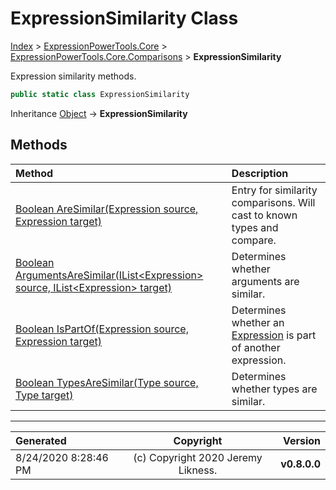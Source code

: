 ﻿# ExpressionSimilarity Class

[Index](../index.md) > [ExpressionPowerTools.Core](ExpressionPowerTools.Core.a.md) > [ExpressionPowerTools.Core.Comparisons](ExpressionPowerTools.Core.Comparisons.n.md) > **ExpressionSimilarity**

Expression similarity methods.

```csharp
public static class ExpressionSimilarity
```

Inheritance [Object](https://docs.microsoft.com/dotnet/api/system.object) → **ExpressionSimilarity**

## Methods

| Method | Description |
| :-- | :-- |
| [Boolean AreSimilar(Expression source, Expression target)](ExpressionSimilarity-AreSimilar.m.md) | Entry for similarity comparisons. Will cast to            known types and compare. |
| [Boolean ArgumentsAreSimilar(IList&lt;Expression> source, IList&lt;Expression> target)](ExpressionSimilarity-ArgumentsAreSimilar.m.md) | Determines whether arguments are similar. |
| [Boolean IsPartOf(Expression source, Expression target)](ExpressionSimilarity-IsPartOf.m.md) | Determines whether an [Expression](https://docs.microsoft.com/dotnet/api/system.linq.expressions.expression) is part of another expression. |
| [Boolean TypesAreSimilar(Type source, Type target)](ExpressionSimilarity-TypesAreSimilar.m.md) | Determines whether types are similar. |

---

| Generated | Copyright | Version |
| :-- | :-: | --: |
| 8/24/2020 8:28:46 PM | (c) Copyright 2020 Jeremy Likness. | **v0.8.0.0** |
